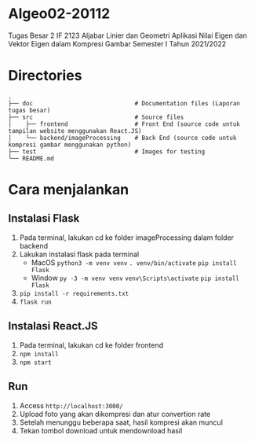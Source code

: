 # Algeo02-20112
Tugas Besar 2 IF 2123 Aljabar Linier dan Geometri Aplikasi Nilai Eigen dan Vektor Eigen dalam Kompresi Gambar  Semester I Tahun 2021/2022

# Directories

    .
    ├── doc                             # Documentation files (Laporan tugas besar)
    ├── src                             # Source files
    │    ├── frontend                   # Front End (source code untuk tampilan website menggunakan React.JS)
    │    └── backend/imageProcessing    # Back End (source code untuk kompresi gambar menggunakan python)
    ├── test                            # Images for testing
    └── README.md

# Cara menjalankan

## Instalasi Flask
1. Pada terminal, lakukan cd ke folder imageProcessing dalam folder backend
2. Lakukan instalasi flask pada terminal
    - MacOS
        ```python3 -m venv venv```
        ```. venv/bin/activate```
        ```pip install Flask```
    - Window
        ```py -3 -m venv venv```
        ```venv\Scripts\activate```
        ```pip install Flask```
3. `pip install -r requirements.txt`
4. `flask run`

## Instalasi React.JS
1. Pada terminal, lakukan cd ke folder frontend
2. ```npm install```
3. ```npm start```

## Run
1. Access ```http://localhost:3000/```
2. Upload foto yang akan dikompresi dan atur convertion rate
3. Setelah menunggu beberapa saat, hasil kompresi akan muncul
4. Tekan tombol download untuk mendownload hasil
